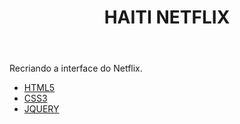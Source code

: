 <html>
<body>
<header>
<h1>HAITI NETFLIX</h1>
</header>
<div>
<p>Recriando a interface do Netflix.</p>
</div>
<div>
<ul>
<li><a href="https://www.w3schools.com/TAGS/default.ASP">HTML5</a></li>
<li><a href="https://www.w3schools.com/css/">CSS3</a></li>
<li><a href="https://owlcarousel2.github.io/OwlCarousel2/">JQUERY</a></li>
</ul>
</div>
</body>

</html>